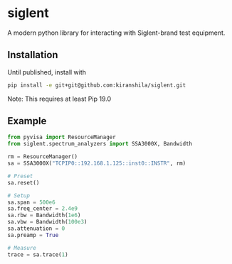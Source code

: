 # siglent

A modern python library for interacting with Siglent-brand test equipment.

## Installation

Until published, install with

```sh
pip install -e git+git@github.com:kiranshila/siglent.git
```

Note: This requires at least Pip 19.0

## Example

```python
from pyvisa import ResourceManager
from siglent.spectrum_analyzers import SSA3000X, Bandwidth

rm = ResourceManager()
sa = SSA3000X("TCPIP0::192.168.1.125::inst0::INSTR", rm)

# Preset
sa.reset()

# Setup
sa.span = 500e6
sa.freq_center = 2.4e9
sa.rbw = Bandwidth(1e6)
sa.vbw = Bandwidth(100e3)
sa.attenuation = 0
sa.preamp = True

# Measure
trace = sa.trace(1)
```

